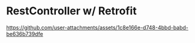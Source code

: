 # RestController w/ Retrofit



https://github.com/user-attachments/assets/1c8e166e-d748-4bbd-babd-be636b739dfe

